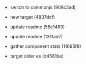 * switch to commonjs (908c2ad)

* new target (4837dcf)

* update readme (58c1489)
* update readme (1311ad7)

* gather component stats (11095f8)

* target older es (d4561be)



